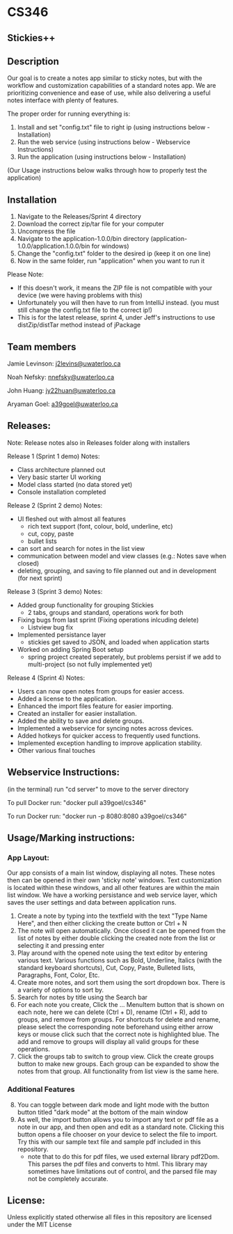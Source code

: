 # CS346

## Stickies++

## Description
Our goal is to create a notes app similar to sticky notes, but with the workflow and customization capabilities of a standard notes app. We are prioritizing convenience and ease of use, while also delivering a useful notes interface with plenty of features.

The proper order for running everything is:
1) Install and set "config.txt" file to right ip (using instructions below - Installation)
2) Run the web service (using instructions below - Webservice Instructions)
3) Run the application (using instructions below - Installation)

(Our Usage instructions below walks through how to properly test the application)

## Installation
1) Navigate to the Releases/Sprint 4 directory
2) Download the correct zip/tar file for your computer
3) Uncompress the file
4) Navigate to the application-1.0.0/bin directory (application-1.0.0/application.1.0.0/bin for windows)
5) Change the "config.txt" folder to the desired ip (keep it on one line)
6) Now in the same folder, run "application" when you want to run it

Please Note:
- If this doesn't work, it means the ZIP file is not compatible with your device (we were having problems with this)
- Unfortunately you will then have to run from IntelliJ instead. (you must still change the config.txt file to the correct ip!)
- This is for the latest release, sprint 4, under Jeff's instructions to use distZip/distTar method instead of jPackage
    
## Team members
Jamie Levinson: j2levins@uwaterloo.ca

Noah Nefsky: nnefsky@uwaterloo.ca

John Huang: jy22huan@uwaterloo.ca

Aryaman Goel: a39goel@uwaterloo.ca

## Releases:
Note: Release notes also in Releases folder along with installers 

Release 1 (Sprint 1 demo) Notes:
- Class architecture planned out
- Very basic starter UI working
- Model class started (no data stored yet)
- Console installation completed

Release 2 (Sprint 2 demo) Notes:
- UI fleshed out with almost all features
    - rich text support (font, colour, bold, underline, etc)
    - cut, copy, paste
    - bullet lists
- can sort and search for notes in the list view
- communication between model and view classes (e.g.: Notes save when closed)
- deleting, grouping, and saving to file planned out and in development (for next sprint)

Release 3 (Sprint 3 demo) Notes:
- Added group functionality for grouping Stickies
     - 2 tabs, groups and standard, operations work for both
- Fixing bugs from last sprint (Fixing operations inlcuding delete)
     - Listview bug fix
- Implemented persistance layer
     - stickies get saved to JSON, and loaded when application starts
- Worked on adding Spring Boot setup
     - spring project created seperately, but problems persist if we add to multi-project (so not fully implemented yet)


Release 4 (Sprint 4) Notes:
- Users can now open notes from groups for easier access.
- Added a license to the application.
- Enhanced the import files feature for easier importing.
- Created an installer for easier installation.
- Added the ability to save and delete groups.
- Implemented a webservice for syncing notes across devices.
- Added hotkeys for quicker access to frequently used functions.
- Implemented exception handling to improve application stability.
- Other various final touches

## Webservice Instructions:

(in the terminal)
run "cd server" to move to the server directory

To pull Docker run: "docker pull a39goel/cs346"

To run Docker run: "docker run -p 8080:8080 a39goel/cs346"

## Usage/Marking instructions:
### App Layout:
Our app consists of a main list window, displaying all notes. These notes then can be opened in their own 'sticky note' windows. Text customization is located within these windows, and all other features are within the main list window. We have a working persistance and web service layer, which saves the user settings and data between application runs.
1. Create a note by typing into the textfield with the text "Type Name Here", and then either clicking the create button or Ctrl + N
2. The note will open automatically. Once closed it can be opened from the list of notes by either double clicking the created note from the list or selecting it and pressing enter
3. Play around with the opened note using the text editor by entering various text. Various functions such as Bold, Underline, Italics (with the standard keyboard shortcuts), Cut, Copy, Paste, Bulleted lists, Paragraphs, Font, Color, Etc.
4. Create more notes, and sort them using the sort dropdown box. There is a variety of options to sort by.
5. Search for notes by title using the Search bar
6. For each note you create, Click the ... MenuItem button that is shown on each note, here we can delete (Ctrl + D), rename (Ctrl + R), add to groups, and remove from groups. For shortcuts for delete and rename, please select the corresponding note beforehand using either arrow keys or mouse click such that the correct note is highlighted blue. The add and remove to groups will display all valid groups for these operations.
7. Click the groups tab to switch to group view. Click the create groups button to make new groups. Each group can be expanded to show the notes from that group. All functionality from list view is the same here.

### Additional Features
8. You can toggle between dark mode and light mode with the button button titled "dark mode" at the bottom of the main window
9. As well, the import button allows you to import any text or pdf file as a note in our app, and then open and edit as a standard note. Clicking this button opens a file chooser on your device to select the file to import. Try this with our sample text file and sample pdf included in this repository.
    - note that to do this for pdf files, we used external library pdf2Dom. This parses the pdf files and converts to html. This library may sometimes have limitations out of control, and the parsed file may not be completely accurate. 


## License:

Unless explicitly stated otherwise all files in this repository are licensed under the MIT License
